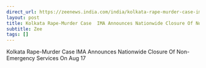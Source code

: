 ```yaml
---
direct_url: https://zeenews.india.com/india/kolkata-rape-murder-case-ima-announces-nationwide-closure-of-non-emergency-services-on-aug-17-2778611.html
layout: post
title: Kolkata Rape-Murder Case  IMA Announces Nationwide Closure Of Non-Emergency Services On Aug 17
subtitle: Zee
tags: []
---
```


Kolkata Rape-Murder Case  IMA Announces Nationwide Closure Of Non-Emergency Services On Aug 17
